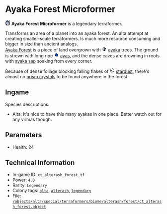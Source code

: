 # Ayaka Forest Microformer

<img src="https://raw.githubusercontent.com/Ceterai/Enternia/main/objects/alta/special/terraformers/biome/alterash/forest/icon.png" alt="Ayaka Forest Microformer icon" loading="lazy" height="16px" width="auto" /> **Ayaka Forest Microformer** is a legendary terraformer.

Transforms an area of a planet into an ayaka forest. An alta attempt at creating smaller-scale terraformers. Is much more resource consuming and bigger in size than ancient analogs.  
[Ayaka Forest](https://ceterai.github.io/MyEnternia/Wiki/AyakaForest) is a piece of land overgrown with <img src="https://raw.githubusercontent.com/Ceterai/Enternia/main/objects/biome/alterash/ayaka/ct_ayaka_tree.png" alt="Ayaka icon" loading="lazy" height="16px" width="auto" /> [ayaka](https://ceterai.github.io/MyEnternia/Wiki/Ayaka) trees. The ground is strewn with long ripe <img src="https://raw.githubusercontent.com/Ceterai/Enternia/main/items/generic/produce/ct_aya.png" alt="Aya icon" loading="lazy" height="16px" width="auto" /> [ayas](https://ceterai.github.io/MyEnternia/Wiki/Aya), and the dense caves are drowning in roots with [ayaka sap](https://ceterai.github.io/MyEnternia/Wiki/ayakasap) soaking from every corner.

Because of dense foliage blocking falling flakes of <img src="https://raw.githubusercontent.com/Ceterai/Enternia/main/items/generic/crafting/ct_stardust.png" alt="Stardust icon" loading="lazy" height="16px" width="auto" /> [stardust](https://ceterai.github.io/MyEnternia/Wiki/Stardust), there's almost no [prism crystals](https://ceterai.github.io/MyEnternia/Wiki/prismcrystals) to be found anywhere in the forest.

## Ingame

Species descriptions:

- Alta: It's nice to have this many ayakas in one place. Better watch out for any virmas though.

## Parameters

- Health: 24

## Technical Information

- In-game ID: `ct_alterash_forest_tf`
- Power: `4.0`
- Rarity: `Legendary`
- Colony tags: [`alta`](https://ceterai.github.io/MyEnternia/Wiki/Tags/Alta), [`alterash`](https://ceterai.github.io/MyEnternia/Wiki/Tags/Alterash), [`legendary`](https://ceterai.github.io/MyEnternia/Wiki/Tags/Legendary)
- File: [`/objects/alta/special/terraformers/biome/alterash/forest/ct_alterash_forest.object`](https://github.com/Ceterai/Enternia/blob/main/objects/alta/special/terraformers/biome/alterash/forest/ct_alterash_forest.object)
